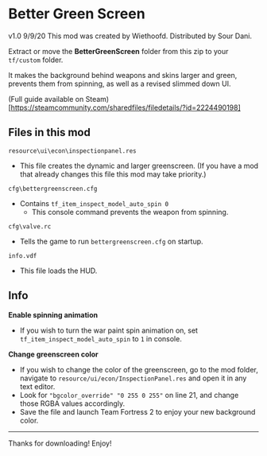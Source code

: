 # Better Green Screen
v1.0 9/9/20
This mod was created by Wiethoofd.
Distributed by Sour Dani.

Extract or move the **BetterGreenScreen** folder from this zip to your `tf/custom` folder.

It makes the background behind weapons and skins larger and green, prevents them from spinning, as well as a revised slimmed down UI.

(Full guide available on Steam)[https://steamcommunity.com/sharedfiles/filedetails/?id=2224490198]

## Files in this mod

`resource\ui\econ\inspectionpanel.res` 
- This file creates the dynamic and larger greenscreen.
(If you have a mod that already changes this file this mod may take priority.)

`cfg\bettergreenscreen.cfg`
- Contains `tf_item_inspect_model_auto_spin 0`
    - This console command prevents the weapon from spinning.

`cfg\valve.rc`
- Tells the game to run `bettergreenscreen.cfg` on startup.

`info.vdf`
- This file loads the HUD.

## Info
**Enable spinning animation**
- If you wish to turn the war paint spin animation on, set `tf_item_inspect_model_auto_spin` to `1` in console.

**Change greenscreen color**
- If you wish to change the color of the greenscreen, go to the mod folder, navigate to `resource/ui/econ/InspectionPanel.res` and open it in any text editor.
- Look for `"bgcolor_override" "0 255 0 255"` on line 21, and change those RGBA values accordingly.
- Save the file and launch Team Fortress 2 to enjoy your new background color.

---
Thanks for downloading! Enjoy!

